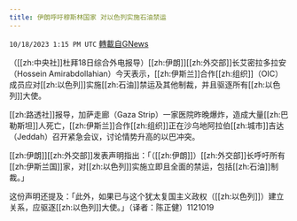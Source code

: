 ```yaml
---
title: 伊朗呼吁穆斯林国家 对以色列实施石油禁运
---
```

`10/18/2023 1:15 PM UTC` [轉載自GNews](https://gnews.org/articles/1851827)

（[[zh:中央社]]杜拜18日综合外电报导）[[zh:伊朗]][[zh:外交部]]长艾密拉多拉安（Hossein Amirabdollahian）今天表示，[[zh:伊斯兰]]合作[[zh:组织]]（OIC）成员应对[[zh:以色列]]实施[[zh:石油]]禁运及其他制裁，并且驱逐所有[[zh:以色列]]大使。

[[zh:路透社]]报导，加萨走廊（Gaza Strip）一家医院昨晚爆炸，造成大量[[zh:巴勒斯坦]]人死亡，[[zh:伊斯兰]]合作[[zh:组织]]正在沙乌地阿拉伯[[zh:城市]]吉达（Jeddah）召开紧急会议，讨论情势升高的以巴冲突。

[[zh:伊朗]][[zh:外交部]]发表声明指出：「（[[zh:伊朗]]）[[zh:外交部]]长呼吁所有[[zh:伊斯兰国]]家，对[[zh:以色列]]实施立即且全面的禁运，包括[[zh:石油]]制裁。」

这份声明还提及：「此外，如果已与这个犹太复国主义政权（[[zh:以色列]]）建立关系，应驱逐[[zh:以色列]]大使。」（译者：陈正健）1121019
